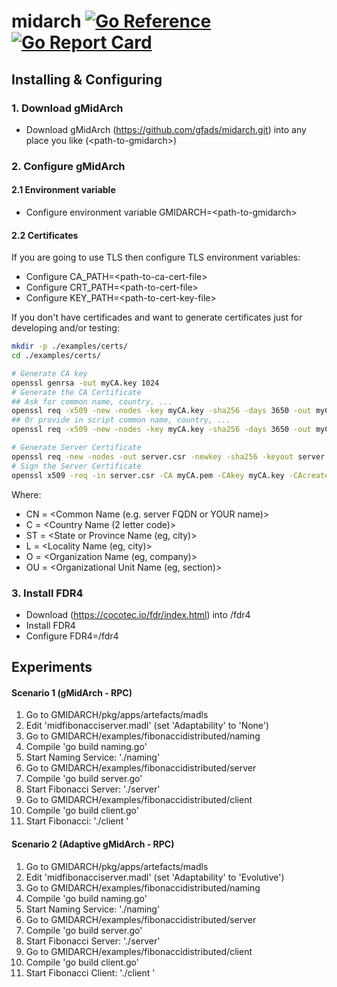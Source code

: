 # midarch [![Go Reference](https://pkg.go.dev/badge/github.com/gfads/midarch.svg)](https://pkg.go.dev/github.com/gfads/midarch) [![Go Report Card](https://goreportcard.com/badge/github.com/gfads/midarch)](https://goreportcard.com/report/github.com/gfads/midarch)

## Installing & Configuring

### 1. Download gMidArch

- Download gMidArch (https://github.com/gfads/midarch.git) into any place you like (\<path-to-gmidarch>)

### 2. Configure gMidArch

#### 2.1 Environment variable

- Configure environment variable GMIDARCH=\<path-to-gmidarch>

#### 2.2 Certificates

If you are going to use TLS then configure TLS environment variables:

- Configure CA_PATH=\<path-to-ca-cert-file>
- Configure CRT_PATH=\<path-to-cert-file>
- Configure KEY_PATH=\<path-to-cert-key-file>

If you don't have certificades and want to generate certificates just for developing and/or testing:

```bash
mkdir -p ./examples/certs/
cd ./examples/certs/

# Generate CA key
openssl genrsa -out myCA.key 1024
# Generate the CA Certificate
## Ask for common name, country, ...
openssl req -x509 -new -nodes -key myCA.key -sha256 -days 3650 -out myCA.pem
## Or provide in script common name, country, ...
openssl req -x509 -new -nodes -key myCA.key -sha256 -days 3650 -out myCA.pem -subj '/CN=MidArchCA/C=BR/ST=Pernambuco/L=Recife/O=MidArch'

# Generate Server Certificate
openssl req -new -nodes -out server.csr -newkey -sha256 -keyout server.key -subj '/CN=localhost/C=BR/ST=Pernambuco/L=Recife/O=MidArch'
# Sign the Server Certificate
openssl x509 -req -in server.csr -CA myCA.pem -CAkey myCA.key -CAcreateserial -sha256 -days 3650 -out server.pem
```

Where:

- CN = <Common Name (e.g. server FQDN or YOUR name)>
- C = <Country Name (2 letter code)>
- ST = <State or Province Name (eg, city)>
- L = <Locality Name (eg, city)>
- O = <Organization Name (eg, company)>
- OU = <Organizational Unit Name (eg, section)>

### 3. Install FDR4

- Download (https://cocotec.io/fdr/index.html) into <path>/fdr4
- Install FDR4
- Configure FDR4=<path>/fdr4

## Experiments

#### Scenario 1 (gMidArch - RPC)

1. Go to GMIDARCH/pkg/apps/artefacts/madls
2. Edit 'midfibonacciserver.madl' (set 'Adaptability' to 'None')
3. Go to GMIDARCH/examples/fibonaccidistributed/naming
4. Compile 'go build naming.go'
5. Start Naming Service: './naming'
6. Go to GMIDARCH/examples/fibonaccidistributed/server
7. Compile 'go build server.go'
8. Start Fibonacci Server: './server'
9. Go to GMIDARCH/examples/fibonaccidistributed/client
10. Compile 'go build client.go'
11. Start Fibonacci: './client <fibonacci-number> <number-of-requests>'

#### Scenario 2 (Adaptive gMidArch - RPC)

1. Go to GMIDARCH/pkg/apps/artefacts/madls
2. Edit 'midfibonacciserver.madl' (set 'Adaptability' to 'Evolutive')
3. Go to GMIDARCH/examples/fibonaccidistributed/naming
4. Compile 'go build naming.go'
5. Start Naming Service: './naming'
6. Go to GMIDARCH/examples/fibonaccidistributed/server
7. Compile 'go build server.go'
8. Start Fibonacci Server: './server'
9. Go to GMIDARCH/examples/fibonaccidistributed/client
10. Compile 'go build client.go'
11. Start Fibonacci Client: './client <fibonacci-number> <number-of-requests>'
